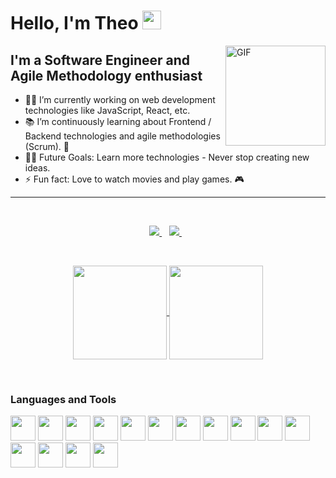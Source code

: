 
# Hello, I'm Theo <img width="30px" src="https://media.tenor.com/images/3b388fe03da271d2674faf85eb7c3fcd/tenor.gif" />

<img align="right" alt="GIF" height="160px" src="https://media.giphy.com/media/du3J3cXyzhj75IOgvA/giphy.gif" />

## I'm a Software Engineer and Agile Methodology enthusiast

- 👨‍💻 I’m currently working on web development technologies like JavaScript, React, etc.
- 📚 I’m continuously learning about Frontend / Backend technologies and agile methodologies (Scrum). 🌱
- 💪🏼 Future Goals: Learn more technologies - Never stop creating new ideas.
- ⚡ Fun fact: Love to watch movies and play games. 🎮
---
<br/>

<p align='center'>
  <a href="https://www.linkedin.com/in/theo-moura-54a94a7b/">
    <img src="https://img.shields.io/badge/linkedin-%230077B5.svg?&style=for-the-badge&logo=linkedin&logoColor=white" />
  </a>&nbsp;&nbsp;
  <a href="https://github.com/theomoura">
    <img src="https://img.shields.io/badge/github-%23100000.svg?&style=for-the-badge&logo=github&logoColor=white" />        
  </a>&nbsp;&nbsp;
</p>

<br/>

<p align="center">
  <a href="https://github.com/anuraghazra/github-readme-stats">
    <img
      align="center"
         height="150"
      src="https://github-readme-stats.vercel.app/api/top-langs/?username=theomoura&layout=compact&hide=C%23"
    />
  </a>
  <a href="https://github.com/anuraghazra/github-readme-stats">
    <img
      align="center"
      height="150"
      src="https://github-readme-stats.vercel.app/api?username=theomoura&show_icons=true&custom_title=Github%20Status&hide=issues,contribs"
    />
  </a>
</p>

<br/>

### Languages and Tools

<p align="left">
  <a target="_blank">
    <img
      src="https://devicons.github.io/devicon/devicon.git/icons/javascript/javascript-original.svg"
      width="40"
      height="40"
    />
  </a>
    <a target="_blank">
    <img
      src="https://devicons.github.io/devicon/devicon.git/icons/react/react-original.svg"
      width="40"
      height="40"
    />
  </a>
    <a target="_blank">
    <img
      src="https://devicons.github.io/devicon/devicon.git/icons/nodejs/nodejs-original.svg"
      width="40"
      height="40"
    />
  </a>
    <a target="_blank">
    <img
      src="https://devicons.github.io/devicon/devicon.git/icons/redux/redux-original.svg"
      width="40"
      height="40"
    />
  </a>
    <a target="_blank">
    <img
      src="https://devicons.github.io/devicon/devicon.git/icons/redis/redis-original.svg"
      width="40"
      height="40"
    />
  </a>
  <a target="_blank">
    <img
      src="https://devicons.github.io/devicon/devicon.git/icons/mongodb/mongodb-original-wordmark.svg"
      width="40"
      height="40"
    />
  </a>
    <a target="_blank">
    <img
      src="https://devicons.github.io/devicon/devicon.git/icons/html5/html5-original.svg"
      width="40"
      height="40"
    />
  </a>
    <a target="_blank">
    <img
      src="https://devicons.github.io/devicon/devicon.git/icons/css3/css3-original.svg"
      width="40"
      height="40"
    />
  </a>
    <a target="_blank">
    <img
      src="https://devicons.github.io/devicon/devicon.git/icons/csharp/csharp-original.svg"
      width="40"
      height="40"
    />
  </a>
  <a target="_blank">
    <img
      src="https://devicons.github.io/devicon/devicon.git/icons/dot-net/dot-net-original-wordmark.svg"
      width="40"
      height="40"
    />
  </a>
    <a target="_blank">
    <img
      src="https://devicons.github.io/devicon/devicon.git/icons/android/android-original.svg"
      width="40"
      height="40"
    />
  </a>
    <a target="_blank">
    <img
      src="https://devicons.github.io/devicon/devicon.git/icons/git/git-original.svg"
      width="40"
      height="40"
    />
  </a>
    <a target="_blank">
    <img
      src="https://devicons.github.io/devicon/devicon.git/icons/typescript/typescript-original.svg"
      width="40"
      height="40"
    />
  </a>
    <a target="_blank">
    <img
      src="https://devicons.github.io/devicon/devicon.git/icons/npm/npm-original-wordmark.svg"
      width="40"
      height="40"
    />
  </a>
    <a target="_blank">
    <img
      src="https://devicons.github.io/devicon/devicon.git/icons/angularjs/angularjs-original.svg"
      width="40"
      height="40"
    />
  </a>
</p>
